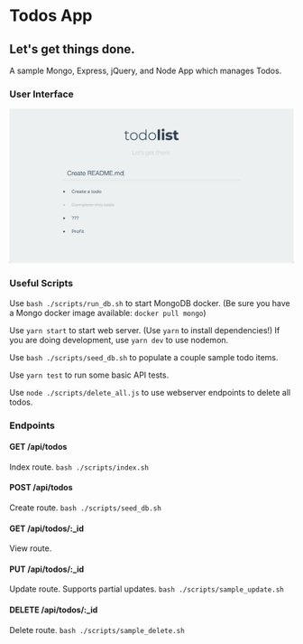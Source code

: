 # Todos App
## Let's get things done.

A sample Mongo, Express, jQuery, and Node App which manages Todos.

### User Interface
![](./images/screenshot.png)

### Useful Scripts
Use `bash ./scripts/run_db.sh` to start MongoDB docker. (Be sure you have a Mongo docker image available: `docker pull mongo`)

Use `yarn start` to start web server. (Use `yarn` to install dependencies!) If you are doing development, use `yarn dev` to use nodemon.

Use `bash ./scripts/seed_db.sh` to populate a couple sample todo items.

Use `yarn test` to run some basic API tests.

Use `node ./scripts/delete_all.js` to use webserver endpoints to delete all todos.

### Endpoints
#### GET /api/todos
Index route.
`bash ./scripts/index.sh`

#### POST /api/todos
Create route.
`bash ./scripts/seed_db.sh`

#### GET /api/todos/:_id
View route.

#### PUT /api/todos/:_id
Update route. Supports partial updates.
`bash ./scripts/sample_update.sh`

#### DELETE /api/todos/:_id
Delete route.
`bash ./scripts/sample_delete.sh`
